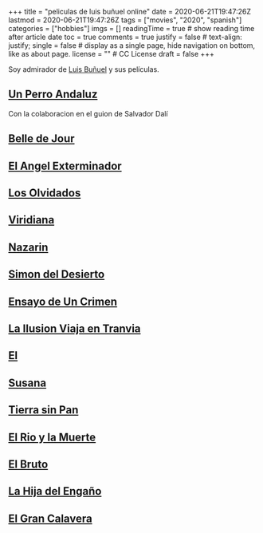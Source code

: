 +++
title = "peliculas de luis buñuel online"
date = 2020-06-21T19:47:26Z
lastmod = 2020-06-21T19:47:26Z
tags = ["movies", "2020", "spanish"]
categories = ["hobbies"]
imgs = []
readingTime = true  # show reading time after article date
toc = true
comments = true
justify = false  # text-align: justify;
single = false  # display as a single page, hide navigation on bottom, like as about page.
license = ""  # CC License
draft = false
+++

Soy admirador de [Luis Buñuel](https://en.wikipedia.org/wiki/Luis_Bu%C3%B1uel) y sus películas.

## [Un Perro Andaluz](https://www.youtube.com/watch?v=vNJwPrAxkB4)

Con la colaboracion en el guion de Salvador Dalí

## [Belle de Jour](https://www.youtube.com/watch?v=vXhSpgG3eGE)

## [El Angel Exterminador](https://www.youtube.com/watch?v=9NbLmuQS-ko)

## [Los Olvidados](https://www.youtube.com/watch?v=ECpINb0Rh68)

## [Viridiana](https://www.youtube.com/watch?v=lIvBqpOCfQ8)

## [Nazarin](https://www.youtube.com/watch?v=6kkzkQgT14g)

## [Simon del Desierto](https://www.youtube.com/watch?v=zcWWhbF_r2s)

## [Ensayo de Un Crimen](https://www.youtube.com/watch?v=oPFPozVr-N4)

## [La Ilusion Viaja en Tranvia](https://www.youtube.com/watch?v=ck-IRtv3Kfc)

## [El](https://www.youtube.com/watch?v=gP1KaQ0SO_Y)

## [Susana](https://www.youtube.com/watch?v=HNsHmIZTgdI)

## [Tierra sin Pan](https://www.youtube.com/watch?v=qO86FO1bs6g)

## [El Rio y la Muerte](https://www.youtube.com/watch?v=P5550SYIM2Q)

## [El Bruto](https://www.youtube.com/watch?v=mkvZxT5hd84)

## [La Hija del Engaño](https://www.youtube.com/watch?v=h-_4dC4AeFE)

## [El Gran Calavera](https://www.youtube.com/watch?v=MeStXhY48gg)
